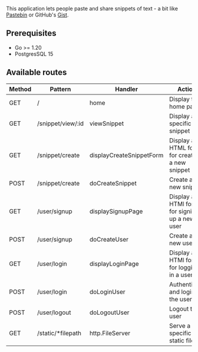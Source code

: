 This application lets people paste and share snippets of text - a bit like [Pastebin](https://pastebin.pl/) or
GitHub's [Gist](https://gist.github.com/).

## Prerequisites

- Go >= 1.20
- PostgresSQL 15

## Available routes

| Method | Pattern           | Handler                  | Action                                         |
|--------|-------------------|--------------------------|------------------------------------------------|
| GET    | /                 | home                     | Display the home page                          |
| GET    | /snippet/view/:id | viewSnippet              | Display a specific snippet                     |
| GET    | /snippet/create   | displayCreateSnippetForm | Display a HTML form for creating a new snippet |
| POST   | /snippet/create   | doCreateSnippet          | Create a new snippet                           |
| GET    | /user/signup      | displaySignupPage        | Display a HTMl form for signing up a new user  |
| POST   | /user/signup      | doCreateUser             | Create a new user                              |
| GET    | /user/login       | displayLoginPage         | Display a HTMl form for logging in a user      |
| POST   | /user/login       | doLoginUser              | Authenticate and login the user                |
| POST   | /user/logout      | doLogoutUser             | Logout the user                                |
| GET    | /static/*filepath | http.FileServer          | Serve a specific static file                   |